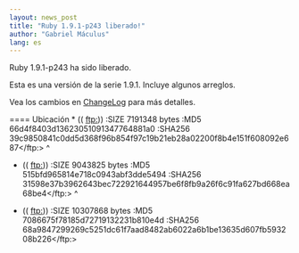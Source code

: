 ```yaml
---
layout: news_post
title: "Ruby 1.9.1-p243 liberado!"
author: "Gabriel Máculus"
lang: es
---
```


Ruby 1.9.1-p243 ha sido liberado.

Esta es una versión de la serie 1.9.1. Incluye algunos arreglos.

Vea los cambios en [ChangeLog][1] para más detalles.

 ==== Ubicación * ((
  <ftp:>)) :SIZE 7191348 bytes :MD5 66d4f8403d13623051091347764881a0 :SHA256 39c9850841c0dd5d368f96b854f97c19b21eb28a02200f8b4e151f608092e687</ftp:>
^

* ((
  <ftp:>)) :SIZE 9043825 bytes :MD5 515bfd965814e718c0943abf3dde5494 :SHA256 31598e37b3962643bec722921644957be6f8fb9a26f6c91fa627bd668ea68be4</ftp:>
^

* ((
  <ftp:>)) :SIZE 10307868 bytes :MD5 7086675f78185d72719132231b810e4d :SHA256 68a9847299269c5251dc61f7aad8482ab6022a6b1be13635d607fb593208b226</ftp:>



[1]: http://svn.ruby-lang.org/repos/ruby/branches/ruby_1_9_1/ChangeLog 
